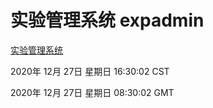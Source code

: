 # 实验管理系统 expadmin
[实验管理系统](http://58.48.55.28:56808/expadmin-782313d2-e1b1-4ea7-932e-3a55e6a1a4d0/)

2020年 12月 27日 星期日 16:30:02 CST

2020年 12月 27日 星期日 08:30:02 GMT
